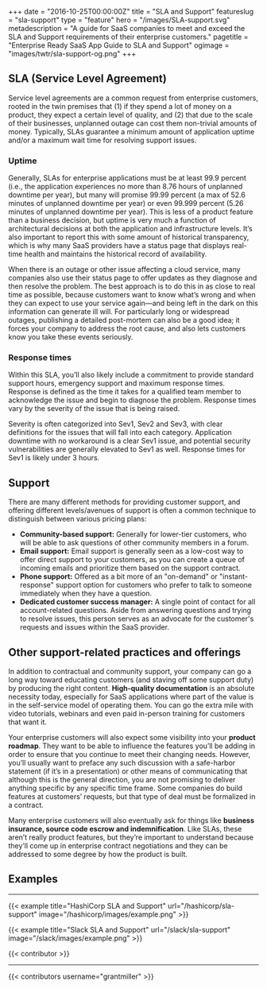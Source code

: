 +++
date = "2016-10-25T00:00:00Z"
title = "SLA and Support"
featureslug = "sla-support"
type = "feature"
hero = "/images/SLA-support.svg"
metadescription = "A guide for SaaS companies to meet and exceed the SLA and Support requirements of their enterprise customers."
pagetitle = "Enterprise Ready SaaS App Guide to SLA and Support"
ogimage = "images/twtr/sla-support-og.png"
+++

## SLA (Service Level Agreement)  
Service level agreements are a common request from enterprise customers, rooted in the twin premises that (1) if they spend a lot of money on a product, they expect a certain level of quality, and (2) that due to the scale of their businesses, unplanned outage can cost them non-trivial amounts of money. Typically, SLAs guarantee a minimum amount of application uptime and/or a maximum wait time for resolving support issues.

### Uptime
Generally, SLAs for enterprise applications must be at least 99.9 percent (i.e., the application experiences no more than 8.76 hours of unplanned downtime per year), but many will promise 99.99 percent (a max of 52.6 minutes of unplanned downtime per year) or even 99.999 percent (5.26 minutes of unplanned downtime per year). This is less of a product feature than a business decision, but uptime is very much a function of architectural decisions at both the application and infrastructure levels. It’s also important to report this with some amount of historical transparency, which is why many SaaS providers have a status page that displays real-time health and maintains the historical record of availability.

When there is an outage or other issue affecting a cloud service, many companies also use their status page to offer updates as they diagnose and then resolve the problem. The best approach is to do this in as close to real time as possible, because customers want to know what’s wrong and when they can expect to use your service again—and being left in the dark on this information can generate ill will. For particularly long or widespread outages, publishing a detailed post-mortem can also be a good idea; it forces your company to address the root cause, and also lets customers know you take these events seriously.


### Response times
Within this SLA, you’ll also likely include a commitment to provide standard support hours, emergency support and maximum response times. Response is defined as the time it takes for a qualified team member to acknowledge the issue and begin to diagnose the problem. Response times vary by the severity of the issue that is being raised.

Severity is often categorized into Sev1, Sev2 and Sev3, with clear definitions for the issues that will fall into each category. Application downtime with no workaround is a clear Sev1 issue, and potential security vulnerabilities are generally elevated to Sev1 as well. Response times for Sev1 is likely under 3 hours.

## Support
There are many different methods for providing customer support, and offering different levels/avenues of support is often a common technique to distinguish between various pricing plans:

- **Community-based support:** Generally for lower-tier customers, who will be able to ask questions of other community members in a forum.
- **Email support:** Email support is generally seen as a low-cost way to offer direct support to your customers, as you can create a queue of incoming emails and prioritize them based on the support contract.
- **Phone support:** Offered as a bit more of an "on-demand" or "instant-response" support option for customers who prefer to talk to someone immediately when they have a question.
- **Dedicated customer success manager:** A single point of contact for all account-related questions. Aside from answering questions and trying to resolve issues, this person serves as an advocate for the customer's requests and issues within the SaaS provider.

## Other support-related practices and offerings
In addition to contractual and community support, your company can go a long way toward educating customers (and staving off some support duty) by producing the right content. **High-quality documentation** is an absolute necessity today, especially for SaaS applications where part of the value is in the self-service model of operating them. You can go the extra mile with video tutorials, webinars and even paid in-person training for customers that want it.

Your enterprise customers will also expect some visibility into your **product roadmap**. They want to be able to influence the features you’ll be adding in order to ensure that you continue to meet their changing needs. However, you’ll usually want to preface any such discussion with a safe-harbor statement (if it’s in a presentation) or other means of communicating that although this is the general direction, you are not promising to deliver anything specific by any specific time frame. Some companies do build features at customers’ requests, but that type of deal must be formalized in a contract.

Many enterprise customers will also eventually ask for things like **business insurance, source code escrow and indemnification**. Like SLAs, these aren’t really product features, but they’re important to understand because they’ll come up in enterprise contract negotiations and they can be addressed to some degree by how the product is built.


## Examples
----   
{{< example title="HashiCorp SLA and Support" url="/hashicorp/sla-support" image="/hashicorp/images/example.png" >}}

{{< example title="Slack SLA and Support" url="/slack/sla-support" image="/slack/images/example.png" >}}

{{< contributor >}}

----
{{< contributors username="grantmiller" >}}

